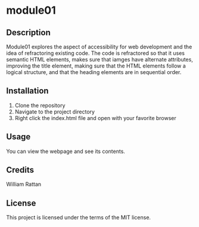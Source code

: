 # module01

## Description

Module01 explores the aspect of accessibility for web development and the idea
of refractoring existing code. The code is refractored so that it uses semantic
HTML elements, makes sure that iamges have alternate attributes, improving the
title element, making sure that the HTML elements follow a logical structure,
and that the heading elements are in sequential order.

## Installation

1. Clone the repository
2. Navigate to the project directory
3. Right click the index.html file and open with your favorite browser

## Usage

You can view the webpage and see its contents.

## Credits

William Rattan

## License

This project is licensed under the terms of the MIT license.
